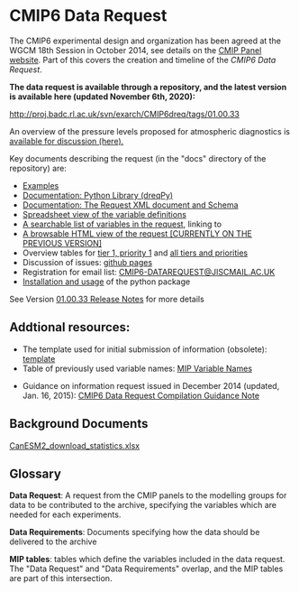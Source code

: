 <h1 class="title">CMIP6 Data Request</h1>

<p>
	The CMIP6 experimental design and organization has been agreed at the WGCM 18th Session in October 2014, see details on the <a href="http://www.wcrp-climate.org/index.php/wgcm-cmip/about-cmip" target="_blank">CMIP Panel website</a>. Part of this covers the creation and timeline of the <em>CMIP6 Data Request</em>.</p>
<p>
	<strong>The data request is available through a repository, and the latest version is available here (updated November 6th, 2020</strong><strong>):</strong></p>
<p>
	<a href="http://proj.badc.rl.ac.uk/svn/exarch/CMIP6dreq/tags/01.00.33">http://proj.badc.rl.ac.uk/svn/exarch/CMIP6dreq/tags/01.00.33</a></p>
<p>
	An overview of the pressure levels proposed for atmospheric diagnostics is <a href="/Data_Request_Home/Documents/CMIP6_pressure_levels.pdf">available for discussion (here).</a></p>
<p>
	Key documents describing the request (in the &quot;docs&quot; directory of the repository) are:</p>
<ul>
	<li> <a href="http://proj.badc.rl.ac.uk/svn/exarch/CMIP6dreq/trunk/dreqPy/docs/dreqExamples.pdf">Examples</a></li>
	<li> <a href="http://proj.badc.rl.ac.uk/svn/exarch/CMIP6dreq/tags/latest/dreqPy/docs/dreqPy.pdf">Documentation: Python Library (dreqPy)</a></li>
	<li> <a href="http://proj.badc.rl.ac.uk/svn/exarch/CMIP6dreq/tags/latest/dreqPy/docs/dreqML.pdf">Documentation: The Request XML document and Schema</a></li>
	<li> <a href="http://proj.badc.rl.ac.uk/svn/exarch/CMIP6dreq/tags/latest/dreqPy/docs/CMIP6_MIP_tables.xlsx">Spreadsheet view of the variable definitions</a></li>
	<li> <a href="http://clipc-services.ceda.ac.uk/dreq/mipVars.html">A searchable list of variables in the request</a>, linking to</li>
	<li> <a href="http://clipc-services.ceda.ac.uk/dreq/index.html">A browsable HTML view of the request [CURRENTLY ON THE PREVIOUS VERSION]</a></li>
	<li> Overview tables for <a href="http://clipc-services.ceda.ac.uk/dreq/tab01_1_1.html">tier 1, priority 1</a> and <a href="http://clipc-services.ceda.ac.uk/dreq/tab01_3_3.html">all tiers and priorities</a></li>
	<li> Discussion of issues: <a href="https://github.com/cmip6dr">github pages</a></li>
	<li> Registration for email list: <a href="https://www.jiscmail.ac.uk/cgi-bin/webadmin?SUBED1=CMIP6-DATAREQUEST">CMIP6-DATAREQUEST@JISCMAIL.AC.UK</a></li>
	<li> <a href="Pages/dreqPyInstall.html">Installation and usage</a> of the python package</li>
</ul>
<p>
	See Version <a href="Pages/Releases/drq_release_01_00_33.html">01.00.33 Release Notes</a> for more details</p>
<h2>
	Addtional resources:</h2>
<ul>
	<li> The template used for initial submission of information (obsolete):<a href="/Data_Request_Home/Documents/CMIP6DataRequestCompilationTemplate_20141218.xls"> template</a></li>
	<li> Table of previously used variable names: <a href="/Data_Request_Home/Documents/MIPVariableNames.xls">MIP Variable Names</a></li>
	<li> <p> Guidance on information request issued in December 2014 (updated, Jan. 16, 2015): <a href="/Data_Request_Home/Documents/CMIP6DataRequestCompilationGuidanceNote_150116.pdf">CMIP6 Data Request Compilation Guidance Note</a></p> </li>
</ul>
<h2> Background Documents</h2>
<p> <a href="/Data_Request_Home/Documents/CanESM2_download_statistics.xlsx">CanESM2_download_statistics.xlsx</a></p>
<h2>Glossary</h2>
<p>
	<strong>Data Request</strong>: A request from the CMIP panels to the modelling groups for data to be contributed to the archive, specifying the variables which are needed for each experiments.</p>
<p>
	<strong>Data Requirements</strong>: Documents specifying how the data should be delivered to the archive</p>
<p>
	<strong>MIP tables</strong>: tables which define the variables included in the data request. The &quot;Data Request&quot; and &quot;Data Requirements&quot; overlap, and the MIP tables are part of this intersection.</p>

